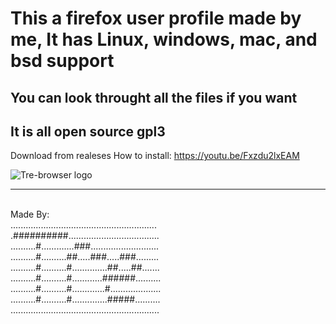 <h1>This a firefox user profile made by me, 
It has Linux, windows, mac, and bsd support</h1>
<h2>You can look throught all the files if you want</h2>

<h2>It is all open source gpl3</h2>


Download from realeses
How to install: https://youtu.be/Fxzdu2lxEAM



![Tre-browser logo](https://github.com/Tre-brock/Tre-Browser/assets/152460754/c5130363-1137-4104-98bb-b01507b495a1)


<hr>
<br>
Made By:<br>
..........................................................<br>
.##########....................................<br>
..........#.............###...........................<br>
..........#..........##.....###.....###.........<br>
..........#..........#..............##.....##.......<br>
..........#..........#............######..........<br>
..........#..........#.............#....................<br>
..........#..........#..............#####..........<br>
...........................................................<br>
